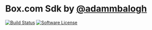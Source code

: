 # Box.com Sdk by [@adammbalogh](http://twitter.com/adammbalogh)

[![Build Status](https://travis-ci.org/adammbalogh/box-php-sdk.svg?style=flat-square)](https://travis-ci.org/adammbalogh/box-php-sdk)
[![Software License](https://img.shields.io/badge/license-MIT-brightgreen.svg?style=flat-square)](LICENSE)